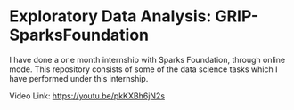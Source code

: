 # Exploratory Data Analysis: GRIP-SparksFoundation
I have done a one month internship with Sparks Foundation, through online mode. This repository consists of some of the data science tasks which I have performed under this internship. 

Video Link:
https://youtu.be/pkKXBh6jN2s
